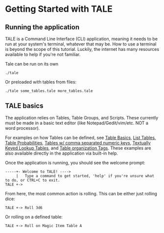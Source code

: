 # Getting Started with TALE

## Running the application
TALE is a Command Line Interface (CLI) application, meaning it needs to be run at your system's terminal, whatever that may be. How to use a terminal is beyond the scope of this tutorial. Luckily, the internet has many resources available to help if you're not familiar.

Tale can be run on its own
```
./tale
```
Or preloaded with tables from files:
```
./tale some_tables.tale more_tables.tale
```

## TALE basics
The application relies on Tables, Table Groups, and Scripts. These currently must be made in a basic text editor (like Notepad/Gedit/vim/etc. NOT a word processor).

For examples on how Tables can be defined, see [Table Basics](src/snippets/ex01_table_basics.tale), [List Tables](src/snippets/ex02_table_list.tale), [Table Probabilities](src/snippets/ex03_table_probabilities.tale), [Tables w/ comma separated numeric keys](src/snippets/ex04_table_csv_keys.tale), [Textually Keyed Lookup Tables](src/snippets/ex05_table_lookup.tale), and [Table organization Tags](src/snippets/ex06_table_tags.tale).
These examples are also available directly in the application via built-in help.

Once the application is running, you should see the welcome prompt:
```
-----+- Welcome to TALE! ---->
     |   Type a command to get started, 'help' if you're unsure what to do, or CTRL+C to exit.
TALE +->
```
From here, the most common action is rolling. This can be either just rolling dice:
```
TALE +-> Roll 3d6
```
Or rolling on a defined table:
```
TALE +-> Roll on Magic Item Table A
```
